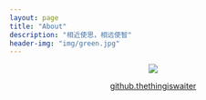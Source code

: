 ```yaml
---
layout: page
title: "About"
description: "相近使思，相远使智"
header-img: "img/green.jpg"
---
```



<center>
    <p><img src="http://7xlfkx.com1.z0.glb.clouddn.com/white2.jpg" align="center"></p>
</center>




<center>
<a href="http://github.com/thethingiswaiter" target="_blank">github.thethingiswaiter</a>
</center>
